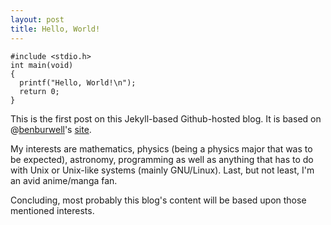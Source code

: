 ```yaml
---
layout: post
title: Hello, World!
---
```

```
#include <stdio.h>
int main(void)
{
  printf("Hello, World!\n");
  return 0;
}
```

This is the  first post on this Jekyll-based Github-hosted  blog.  It is
based on @[benburwell]'s [site].

My interests are mathematics, physics (being a physics major that was to
be expected), astronomy, programming as well  as anything that has to do
with Unix or Unix-like systems (mainly GNU/Linux).  Last, but not least,
I'm an avid anime/manga fan.

Concluding, most probably  this blog's content will be  based upon those
mentioned interests.

[benburwell]: https://github.com/benburwell
[site]: https://github.com/benburwell/benburwell.github.io

